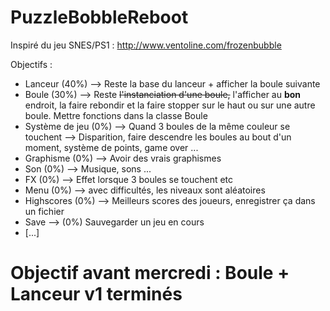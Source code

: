 # PuzzleBobbleReboot
Inspiré du jeu SNES/PS1 : http://www.ventoline.com/frozenbubble

Objectifs :
- Lanceur (40%) --> Reste la base du lanceur + afficher la boule suivante
- Boule (30%) --> Reste ~~l'instanciation d'une boule,~~ l'afficher au **bon** endroit, la faire rebondir et la faire stopper sur le haut ou sur une autre boule. Mettre fonctions dans la classe Boule
- Système de jeu (0%) --> Quand 3 boules de la même couleur se touchent --> Disparition, faire descendre les boules au bout d'un moment, système de points, game over ...
- Graphisme (0%) --> Avoir des vrais graphismes
- Son (0%) --> Musique, sons ...
- FX (0%) --> Effet lorsque 3 boules se touchent etc
- Menu (0%) --> avec difficultés, les niveaux sont aléatoires 
- Highscores (0%) --> Meilleurs scores des joueurs, enregistrer ça dans un fichier
- Save --> (0%) Sauvegarder un jeu en cours
- [...]

# Objectif avant mercredi : Boule + Lanceur v1 terminés
